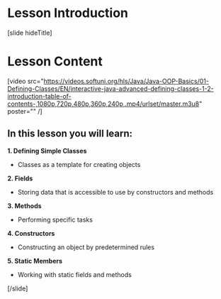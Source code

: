 # Lesson Introduction

[slide hideTitle]

# Lesson Content

[video src="https://videos.softuni.org/hls/Java/Java-OOP-Basics/01-Defining-Classes/EN/interactive-java-advanced-defining-classes-1-2-introduction-table-of-contents-,1080p,720p,480p,360p,240p,.mp4/urlset/master.m3u8" poster="" /]

## In this lesson you will learn:

**1. Defining Simple Classes**
- Classes as a template for creating objects

**2. Fields**
- Storing data that is accessible to use by constructors and methods

**3. Methods**
- Performing specific tasks

**4. Constructors**
- Constructing an object by predetermined rules

**5. Static Members**
- Working with static fields and methods

[/slide]



